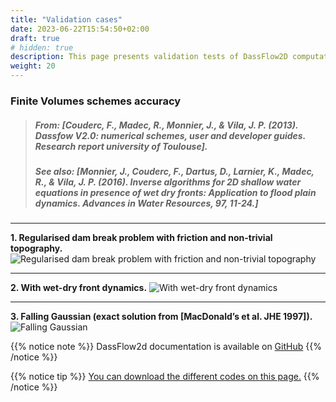 ```yaml
---
title: "Validation cases"
date: 2023-06-22T15:54:50+02:00
draft: true
# hidden: true
description: This page presents validation tests of DassFlow2D computational codes.
weight: 20
---
```


### Finite Volumes schemes accuracy
>##### **From:** *[Couderc, F., Madec, R., Monnier, J., & Vila, J. P. (2013). Dassfow V2.0: numerical schemes, user and developer guides. Research report university of Toulouse].*		 	 
> ##### **See also:** *[Monnier, J., Couderc, F., Dartus, D., Larnier, K., Madec, R., & Vila, J. P. (2016). Inverse algorithms for 2D shallow water equations in presence of wet dry fronts: Application to flood plain dynamics. Advances in Water Resources, 97, 11-24.]*

---
**1. Regularised dam break problem with friction and non-trivial topography.**
![Regularised dam break problem with friction and non-trivial topography](/images/regularized_dam_break_friction.png?width=55pc) 	

---
**2. With wet-dry front dynamics.**
![With wet-dry front dynamics](/images/wetdry_front.png?width=55pc) 	

---
**3. Falling Gaussian (exact solution from [MacDonald’s et al. JHE 1997]).**
![Falling Gaussian](/images/Falling_Gaussian.png?width=55pc) 	

{{% notice note %}}
DassFlow2d documentation is available on [GitHub](https://github.com/DassHydro/dassflow2d/blob/master/doc/)
{{% /notice %}}

{{% notice tip %}}
[You can download the different codes on this page.](/download/dl_dassflow_smash)
{{% /notice %}}